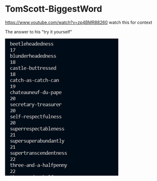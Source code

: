 # TomScott-BiggestWord
https://www.youtube.com/watch?v=zp4BMR88260 watch this for context

The answer to his "try it yourself"


![SOLUTION](tempTOMSCOTT.PNG)
